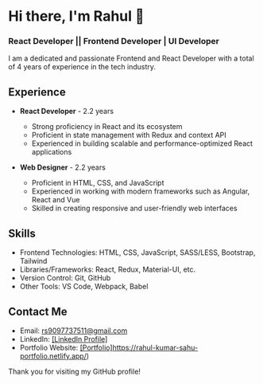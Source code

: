 
# Hi there, I'm Rahul 👋
### React Developer || Frontend Developer | UI Developer

I am a dedicated and passionate Frontend and React Developer with a total of 4 years of experience in the tech industry.

## Experience

- **React Developer** - 2.2 years
   - Strong proficiency in React and its ecosystem
   - Proficient in state management with Redux and context API
   - Experienced in building scalable and performance-optimized React applications

- **Web Designer** - 2.2 years
   - Proficient in HTML, CSS, and JavaScript
   - Experienced in working with modern frameworks such as Angular, React and Vue
   - Skilled in creating responsive and user-friendly web interfaces

## Skills
- Frontend Technologies: HTML, CSS, JavaScript, SASS/LESS, Bootstrap, Tailwind
- Libraries/Frameworks: React, Redux, Material-UI, etc.
- Version Control: Git, GitHub
- Other Tools: VS Code, Webpack, Babel

## Contact Me
- Email: rs9097737511@gmail.com
- LinkedIn: [[LinkedIn Profile]](https://www.linkedin.com/in/rahul-sahu-8b5975178/)
- Portfolio Website: [[Portfolio]](https://rahul-kumar-sahu-portfolio.netlify.app/)https://rahul-kumar-sahu-portfolio.netlify.app/)

Thank you for visiting my GitHub profile!
